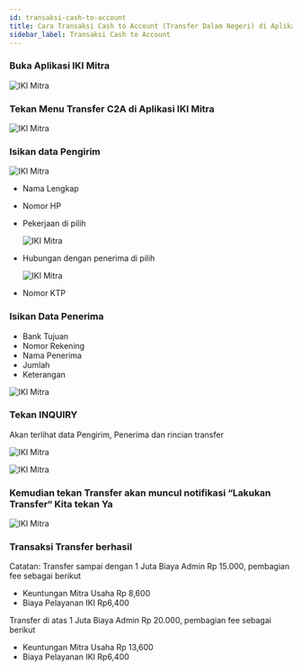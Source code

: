 ```yaml
---
id: transaksi-cash-to-account
title: Cara Transaksi Cash to Account (Transfer Dalam Negeri) di Aplikasi IKI Mitra
sidebar_label: Transaksi Cash to Account
---
```

### Buka Aplikasi IKI Mitra 

![IKI Mitra](assets/10-home.png)

### Tekan Menu Transfer C2A  di Aplikasi IKI Mitra

![IKI Mitra](assets/10-c2a.png)

### Isikan data Pengirim

![IKI Mitra](assets/10-pengirim.png)

- Nama Lengkap
- Nomor HP
- Pekerjaan di pilih

    ![IKI Mitra](assets/10-pekerjaan.png)
- Hubungan dengan penerima di pilih

    ![IKI Mitra](assets/10-hubungan.png)
- Nomor KTP

### Isikan Data Penerima
- Bank Tujuan
- Nomor Rekening
- Nama Penerima
- Jumlah
- Keterangan

![IKI Mitra](assets/10-penerima.png)


### Tekan INQUIRY
Akan terlihat data Pengirim, Penerima dan rincian transfer

![IKI Mitra](assets/10-inquiry.png)

![IKI Mitra](assets/10-inquiry-result.png)

### Kemudian tekan Transfer akan muncul notifikasi “Lakukan Transfer“ Kita tekan Ya

![IKI Mitra](assets/10-transfer.png)

### Transaksi Transfer berhasil

Catatan:
Transfer sampai dengan 1 Juta Biaya Admin Rp 15.000, pembagian fee sebagai berikut
- Keuntungan Mitra Usaha Rp 8,600
- Biaya Pelayanan IKI  Rp6,400

Transfer di atas  1 Juta Biaya Admin Rp 20.000, pembagian fee sebagai berikut
- Keuntungan Mitra Usaha Rp 13,600
- Biaya Pelayanan IKI  Rp6,400

<script>
    setTimeout(()=>{
        let list = ['fixedHeaderContainer'];
        for (var itemClassName of list) {
            var item = document.getElementsByClassName(itemClassName)[0]
            item.parentNode.removeChild(item)
        }
        document.getElementsByClassName('navPusher')[0].style.paddingTop = 0;
    }, 0)
</script>